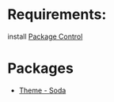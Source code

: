 # Requirements:

install [Package Control]

# Packages

* [Theme - Soda](https://github.com/buymeasoda/soda-theme)

[Package Control]: https://sublime.wbond.net/
